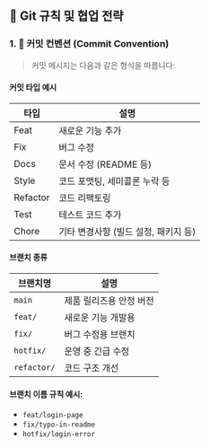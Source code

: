 ## 🧾 Git 규칙 및 협업 전략

### 1. 📌 커밋 컨벤션 (Commit Convention)

> 커밋 메시지는 다음과 같은 형식을 따릅니다:

#### 커밋 타입 예시

| 타입     | 설명                                 |
| -------- | ------------------------------------ |
| Feat     | 새로운 기능 추가                     |
| Fix      | 버그 수정                            |
| Docs     | 문서 수정 (README 등)                |
| Style    | 코드 포맷팅, 세미콜론 누락 등        |
| Refactor | 코드 리팩토링                        |
| Test     | 테스트 코드 추가                     |
| Chore    | 기타 변경사항 (빌드 설정, 패키지 등) |

#### 브랜치 종류

| 브랜치명    | 설명                    |
| ----------- | ----------------------- |
| `main`      | 제품 릴리즈용 안정 버전 |
| `feat/`     | 새로운 기능 개발용      |
| `fix/`      | 버그 수정용 브랜치      |
| `hotfix/`   | 운영 중 긴급 수정       |
| `refactor/` | 코드 구조 개선          |

#### 브랜치 이름 규칙 예시:

- `feat/login-page`
- `fix/typo-in-readme`
- `hotfix/login-error`
